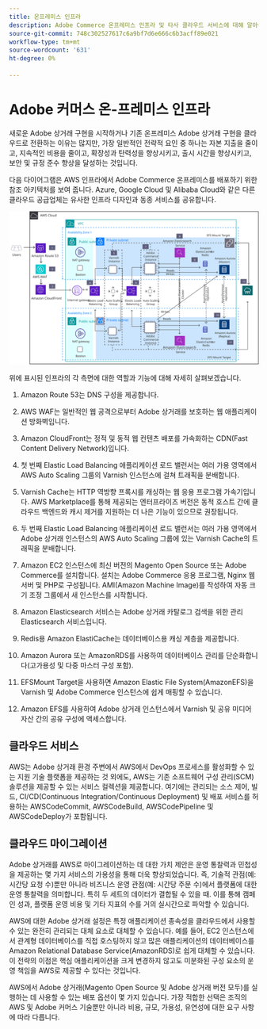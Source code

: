 ```yaml
---
title: 온프레미스 인프라
description: Adobe Commerce 온프레미스 인프라 및 타사 클라우드 서비스에 대해 알아봅니다.
source-git-commit: 748c302527617c6a9bf7d6e666c6b3acff89e021
workflow-type: tm+mt
source-wordcount: '631'
ht-degree: 0%

---
```



# Adobe 커머스 온-프레미스 인프라

새로운 Adobe 상거래 구현을 시작하거나 기존 온프레미스 Adobe 상거래 구현을 클라우드로 전환하는 이유는 많지만, 가장 일반적인 전략적 요인 중 하나는 자본 지출을 줄이고, 지속적인 비용을 줄이고, 확장성과 탄력성을 향상시키고, 출시 시간을 향상시키고, 보안 및 규정 준수 향상을 달성하는 것입니다.

다음 다이어그램은 AWS 인프라에서 Adobe Commerce 온프레미스를 배포하기 위한 참조 아키텍처를 보여 줍니다. Azure, Google Cloud 및 Alibaba Cloud와 같은 다른 클라우드 공급업체는 유사한 인프라 디자인과 동종 서비스를 공유합니다.

![타사 클라우드 서비스에서 자체 호스팅된 Adobe 상거래 인프라를 보여주는 다이어그램](../../assets/playbooks/on-premises-infrastructure.svg)

위에 표시된 인프라의 각 측면에 대한 역할과 기능에 대해 자세히 살펴보겠습니다.

1. Amazon Route 53는 DNS 구성을 제공합니다.

1. AWS WAF는 일반적인 웹 공격으로부터 Adobe 상거래를 보호하는 웹 애플리케이션 방화벽입니다.

1. Amazon CloudFront는 정적 및 동적 웹 컨텐츠 배포를 가속화하는 CDN(Fast Content Delivery Network)입니다.

1. 첫 번째 Elastic Load Balancing 애플리케이션 로드 밸런서는 여러 가용 영역에서 AWS Auto Scaling 그룹의 Varnish 인스턴스에 걸쳐 트래픽을 분배합니다.

1. Varnish Cache는 HTTP 역방향 프록시를 캐싱하는 웹 응용 프로그램 가속기입니다. AWS Marketplace를 통해 제공되는 엔터프라이즈 버전은 동적 호스트 간에 클라우드 백엔드와 캐시 제거를 지원하는 더 나은 기능이 있으므로 권장됩니다.

1. 두 번째 Elastic Load Balancing 애플리케이션 로드 밸런서는 여러 가용 영역에서 Adobe 상거래 인스턴스의 AWS Auto Scaling 그룹에 있는 Varnish Cache의 트래픽을 분배합니다.

1. Amazon EC2 인스턴스에 최신 버전의 Magento Open Source 또는 Adobe Commerce를 설치합니다. 설치는 Adobe Commerce 응용 프로그램, Nginx 웹 서버 및 PHP로 구성됩니다. AMI(Amazon Machine Image)를 작성하여 자동 크기 조정 그룹에서 새 인스턴스를 시작합니다.

1. Amazon Elasticsearch 서비스는 Adobe 상거래 카탈로그 검색을 위한 관리 Elasticsearch 서비스입니다.

1. Redis용 Amazon ElastiCache는 데이터베이스용 캐싱 계층을 제공합니다.

1. Amazon Aurora 또는 AmazonRDS를 사용하여 데이터베이스 관리를 단순화합니다(고가용성 및 다중 마스터 구성 포함).

1. EFSMount Target을 사용하면 Amazon Elastic File System(AmazonEFS)을 Varnish 및 Adobe Commerce 인스턴스에 쉽게 매핑할 수 있습니다.

1. Amazon EFS를 사용하여 Adobe 상거래 인스턴스에서 Varnish 및 공유 미디어 자산 간의 공유 구성에 액세스합니다.

## 클라우드 서비스

AWS는 Adobe 상거래 환경 주변에서 AWS에서 DevOps 프로세스를 활성화할 수 있는 지원 기술 플랫폼을 제공하는 것 외에도, AWS는 기존 소프트웨어 구성 관리(SCM) 솔루션을 제공할 수 있는 서비스 컬렉션을 제공합니다. 여기에는 관리되는 소스 제어, 빌드, CI/CD(Continuous Integration/Continuous Deployment) 및 배포 서비스를 허용하는 AWSCodeCommit, AWSCodeBuild, AWSCodePipeline 및 AWSCodeDeploy가 포함됩니다.

## 클라우드 마이그레이션

Adobe 상거래를 AWS로 마이그레이션하는 데 대한 가치 제안은 운영 통찰력과 민첩성을 제공하는 몇 가지 서비스의 가용성을 통해 더욱 향상되었습니다. 즉, 기술적 관점(예: 시간당 요청 수)뿐만 아니라 비즈니스 운영 관점(예: 시간당 주문 수)에서 플랫폼에 대한 운영 통찰력을 의미합니다. 특히 두 세트의 데이터가 결합될 수 있을 때. 이를 통해 캠페인 성과, 플랫폼 운영 비용 및 기타 지표의 수를 거의 실시간으로 파악할 수 있습니다.

AWS에 대한 Adobe 상거래 설정은 특정 애플리케이션 종속성을 클라우드에서 사용할 수 있는 완전히 관리되는 대체 요소로 대체할 수 있습니다. 예를 들어, EC2 인스턴스에서 관계형 데이터베이스를 직접 호스팅하지 않고 많은 애플리케이션의 데이터베이스를 Amazon Relational Database Service(AmazonRDS)로 쉽게 대체할 수 있습니다. 이 전략의 이점은 핵심 애플리케이션을 크게 변경하지 않고도 미분화된 구성 요소의 운영 책임을 AWS로 제공할 수 있다는 것입니다.

AWS에서 Adobe 상거래(Magento Open Source 및 Adobe 상거래 버전 모두)를 실행하는 데 사용할 수 있는 배포 옵션이 몇 가지 있습니다. 가장 적합한 선택은 조직의 AWS 및 Adobe 커머스 기술뿐만 아니라 비용, 규모, 가용성, 유연성에 대한 요구 사항에 따라 다릅니다.
